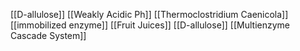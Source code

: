[[D-allulose]]
[[Weakly Acidic Ph]]
[[Thermoclostridium Caenicola]]
[[immobilized enzyme]]
[[Fruit Juices]]
[[D-allulose]]
[[Multienzyme Cascade System]]

